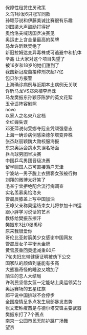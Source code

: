 保障性租赁住房政策  
义乌1秒发6只冠军同款  
孙颖莎说和伊藤美诚比赛很有乐趣  
刘国梁大声鼓励打得好  
奥恰洛夫喊话国乒决赛见  
奥运史上含金量最高的奖牌  
马龙许昕默契绝了  
新冠拉姆达变异毒株或可逃避中和抗体  
辛鑫 让大家对这个项目失望了  
被16岁和18岁的她们甜到了  
我国新冠疫苗接种剂次超17亿  
包贝尔方报警  
上海确诊病例与近期本土病例无关联  
许昕马龙VS郑荣植李尚洙  
马龙樊振东孙颖莎陈梦的英文花絮  
玉骨遥阵容剧照  
novo  
以家人之名央八定档  
全红婵失误  
邓亚萍说何雯娜夺冠全凭顽强意志  
上海一确诊病例感染德尔塔变异株  
张杰赵丽颖魏大勋校服海报  
东京奥运会跳水失误名场面  
乒乓球男团半决赛  
中国乒乓男团晋级决赛  
留学回国人员可直接落户天津  
宁波站一男子脱上衣猥亵女孩被行拘  
刘翔的微博太好笑了  
毛某宁曾拒绝配合流行病调查  
实名羡慕奥恰洛夫  
管晨辰膝盖上写中国加油  
王峥父亲称奥运结束女儿将参加十四运  
跟小胖学习说话的艺术  
教练给樊振东擦汗  
樊振东3比0张禹珍  
原来我很爱你  
哥伦比亚射箭美少女感谢中国网友  
管晨辰女子平衡木金牌  
黄雪辰重回奥运减重60斤  
7旬夫妇忘带健康证明被劝下公交  
国家队的颜值到底能有多高  
大熊猫奇怪的睡姿又增加了  
陌生的恋人大结局  
许利民坚信女篮一定能站上奥运领奖台  
奥运赛场的五星红旗  
郎平说中国排球不会停步  
全国疫情呈多点发生局部暴发态势  
张文宏称疫苗是与德尔塔交锋主要武器  
樊振东打了7个赛点  
南京一公园市民无防护跳广场舞  
望京  

